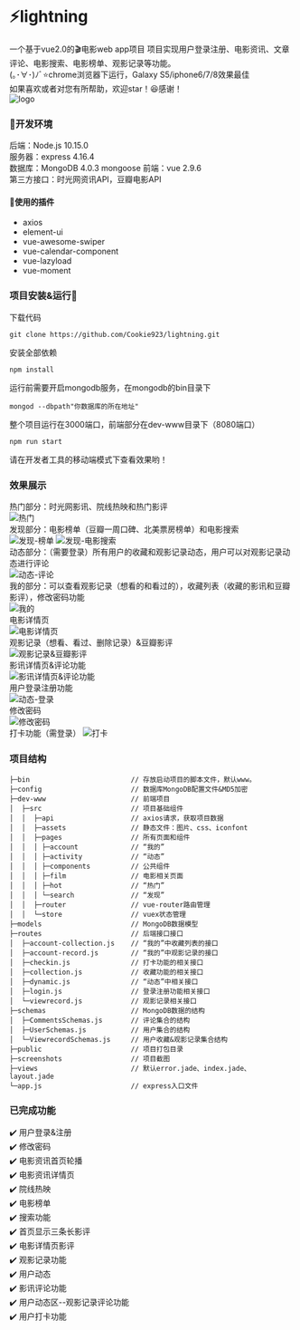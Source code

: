 # :zap:lightning
 一个基于vue2.0的:clapper:电影web app项目
 项目实现用户登录注册、电影资讯、文章评论、电影搜索、电影榜单、观影记录等功能。  
 (｡･∀･)ﾉﾞ:star:chrome浏览器下运行，Galaxy S5/iphone6/7/8效果最佳  
 如果喜欢或者对您有所帮助，欢迎star！:laughing:感谢！  
 ![logo](https://github.com/Cookie923/lightning/blob/master/dev-www/src/assets/img/lightning.png) 
### :wrench:开发环境
后端：Node.js 10.15.0  
服务器：express 4.16.4  
数据库：MongoDB 4.0.3   mongoose
前端：vue 2.9.6   
第三方接口：时光网资讯API，豆瓣电影API  
 
#### :electric_plug:使用的插件
+ axios
+ element-ui
+ vue-awesome-swiper
+ vue-calendar-component
+ vue-lazyload
+ vue-moment

### 项目安装&运行:open_file_folder:
下载代码
```
git clone https://github.com/Cookie923/lightning.git
```
安装全部依赖
```
npm install
```
运行前需要开启mongodb服务，在mongodb的bin目录下
```
mongod --dbpath"你数据库的所在地址"
```
整个项目运行在3000端口，前端部分在dev-www目录下（8080端口）
```
npm run start
```
请在开发者工具的移动端模式下查看效果哟！

### 效果展示 
热门部分：时光网影讯、院线热映和热门影评  
![热门](https://github.com/Cookie923/lightning/blob/master/screenshots/hot.gif)  
发现部分：电影榜单（豆瓣一周口碑、北美票房榜单）和电影搜索  
![发现-榜单](https://github.com/Cookie923/lightning/blob/master/screenshots/billboard.gif) 
![发现-电影搜索](https://github.com/Cookie923/lightning/blob/master/screenshots/search.gif)  
动态部分：（需要登录）所有用户的收藏和观影记录动态，用户可以对观影记录动态进行评论  
![动态-评论](https://github.com/Cookie923/lightning/blob/master/screenshots/dynamic&comment.gif)  
我的部分：可以查看观影记录（想看的和看过的），收藏列表（收藏的影讯和豆瓣影评），修改密码功能  
![我的](https://github.com/Cookie923/lightning/blob/master/screenshots/account.gif)  
电影详情页  
![电影详情页](https://github.com/Cookie923/lightning/blob/master/screenshots/film.gif)  
观影记录（想看、看过、删除记录）&豆瓣影评  
![观影记录&豆瓣影评](https://github.com/Cookie923/lightning/blob/master/screenshots/record&comment.gif)  
影讯详情页&评论功能  
![影讯详情页&评论功能](https://github.com/Cookie923/lightning/blob/master/screenshots/news&comment.gif)  
用户登录注册功能  
![动态-登录](https://github.com/Cookie923/lightning/blob/master/screenshots/login&dynamic.gif)  
修改密码  
![修改密码](https://github.com/Cookie923/lightning/blob/master/screenshots/login&changepsw.gif)  
打卡功能（需登录） 
![打卡](https://github.com/Cookie923/lightning/blob/master/screenshots/checkin.gif) 

### 项目结构
```
├─bin                         // 存放启动项目的脚本文件，默认www。
├─config                      // 数据库MongoDB配置文件&MD5加密
├─dev-www                     // 前端项目
│  ├─src                      // 项目基础组件
│  │  ├─api                   // axios请求，获取项目数据
│  │  ├─assets                // 静态文件：图片、css、iconfont
│  │  ├─pages                 // 所有页面和组件
│  │  │ ├─account             // “我的”
│  │  │ ├─activity            // “动态”
│  │  │ ├─components          // 公共组件
│  │  │ ├─film                // 电影相关页面
│  │  │ ├─hot                 // “热门”
│  │  │ └─search              // “发现”
│  │  ├─router                // vue-router路由管理
│  │  └─store                 // vuex状态管理
├─models                      // MongoDB数据模型
├─routes                      // 后端接口接口
│  ├─account-collection.js    // “我的”中收藏列表的接口
│  ├─account-record.js        // “我的”中观影记录的接口
│  ├─checkin.js               // 打卡功能的相关接口
│  ├─collection.js            // 收藏功能的相关接口
│  ├─dynamic.js               // “动态”中相关接口
│  ├─login.js                 // 登录注册功能相关接口
│  └─viewrecord.js            // 观影记录相关接口
├─schemas                     // MongoDB数据的结构
│  ├─CommentsSchemas.js       // 评论集合的结构
│  ├─UserSchemas.js           // 用户集合的结构
│  └─ViewrecordSchemas.js     // 用户收藏&观影记录集合结构
├─public                      // 项目打包目录
├─screenshots                 // 项目截图
├─views                       // 默认error.jade、index.jade、layout.jade
└─app.js                      // express入口文件
```

### 已完成功能
:heavy_check_mark: 用户登录&注册  
:heavy_check_mark: 修改密码  
:heavy_check_mark: 电影资讯首页轮播  
:heavy_check_mark: 电影资讯详情页  
:heavy_check_mark: 院线热映  
:heavy_check_mark: 电影榜单  
:heavy_check_mark: 搜索功能  
:heavy_check_mark: 首页显示三条长影评  
:heavy_check_mark: 电影详情页影评  
:heavy_check_mark: 观影记录功能  
:heavy_check_mark: 用户动态  
:heavy_check_mark: 影讯评论功能  
:heavy_check_mark: 用户动态区--观影记录评论功能  
:heavy_check_mark: 用户打卡功能 
